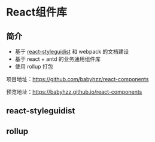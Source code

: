 # React组件库

## 简介

- 基于 [react-styleguidist](https://react-styleguidist.js.org/) 和 webpack 的文档建设
- 基于 react + antd 的业务通用组件库
- 使用 rollup 打包

项目地址：https://github.com/babyhzz/react-components

预览地址：https://babyhzz.github.io/react-components

## react-styleguidist

## rollup

